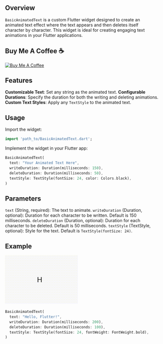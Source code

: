 ## Overview
`BasicAnimatedText` is a custom Flutter widget designed to create an animated text effect where the text appears and then deletes itself character by character. This widget is ideal for creating engaging text animations in your Flutter applications.

## Buy Me A Coffee ☕️

<a href="https://www.buymeacoffee.com/altaysakarya" target="_blank"><img src="https://cdn.buymeacoffee.com/buttons/default-orange.png" alt="Buy Me A Coffee" height="41" width="174"></a>

## Features

**Customizable Text**: Set any string as the animated text.
**Configurable Durations**: Specify the duration for both the writing and deleting animations.
**Custom Text Styles**: Apply any `TextStyle` to the animated text.

## Usage

Import the widget:

```dart
import 'path_to/BasicAnimatedText.dart';
```

Implement the widget in your Flutter app:

```dart
BasicAnimatedText(
  text: "Your Animated Text Here",
  writeDuration: Duration(milliseconds: 150),
  deleteDuration: Duration(milliseconds: 50),
  textStyle: TextStyle(fontSize: 24, color: Colors.black),
)
```

## Parameters

`text` (String, required): The text to animate.
`writeDuration` (Duration, optional): Duration for each character to be written. Default is 150 milliseconds.
`deleteDuration` (Duration, optional): Duration for each character to be deleted. Default is 50 milliseconds.
`textStyle` (TextStyle, optional): Style for the text. Default is `TextStyle(fontSize: 24)`.

## Example

<img src="https://github.com/altaysakarya/basic_animated_text/blob/main/example.gif?raw=true" height="160" width="240" alt="Example GIF">

```dart
BasicAnimatedText(
  text: "Hello, Flutter!",
  writeDuration: Duration(milliseconds: 200),
  deleteDuration: Duration(milliseconds: 100),
  textStyle: TextStyle(fontSize: 24, fontWeight: FontWeight.bold),
)
```